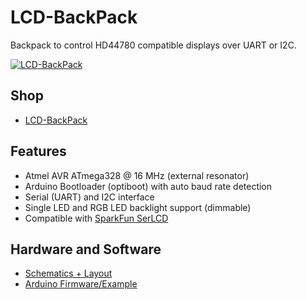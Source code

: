 # LCD-BackPack
Backpack to control HD44780 compatible displays over UART or I2C.

[![LCD-BackPack](https://raw.github.com/watterott/LCD-BackPack/master/pcb/LCD-BackPack_v11.jpg)](http://www.watterott.com/en/LCD-BackPack)

## Shop
* [LCD-BackPack](http://www.watterott.com/en/LCD-BackPack)


## Features
* Atmel AVR ATmega328 @ 16 MHz (external resonator)
* Arduino Bootloader (optiboot) with auto baud rate detection
* Serial (UART) and I2C interface
* Single LED and RGB LED backlight support (dimmable)
* Compatible with [SparkFun SerLCD](https://github.com/sparkfun/Serial_Enabled_LCD_Backpack)


## Hardware and Software
* [Schematics + Layout](https://github.com/watterott/LCD-BackPack/tree/master/pcb)
* [Arduino Firmware/Example](https://github.com/watterott/Arduino-Libs/tree/master/LCD_BackPack/examples/SerLCD)
